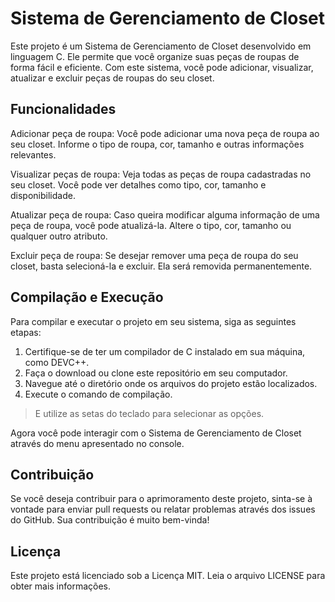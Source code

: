 # Sistema de Gerenciamento de Closet
Este projeto é um Sistema de Gerenciamento de Closet desenvolvido em linguagem C. Ele permite que você organize suas peças de roupas de forma fácil e eficiente. Com este sistema, você pode adicionar, visualizar, atualizar e excluir peças de roupas do seu closet.

## Funcionalidades
Adicionar peça de roupa: Você pode adicionar uma nova peça de roupa ao seu closet. Informe o tipo de roupa, cor, tamanho e outras informações relevantes.

Visualizar peças de roupa: Veja todas as peças de roupa cadastradas no seu closet. Você pode ver detalhes como tipo, cor, tamanho e disponibilidade.

Atualizar peça de roupa: Caso queira modificar alguma informação de uma peça de roupa, você pode atualizá-la. Altere o tipo, cor, tamanho ou qualquer outro atributo.

Excluir peça de roupa: Se desejar remover uma peça de roupa do seu closet, basta selecioná-la e excluir. Ela será removida permanentemente.

## Compilação e Execução
Para compilar e executar o projeto em seu sistema, siga as seguintes etapas:

1. Certifique-se de ter um compilador de C instalado em sua máquina, como DEVC++.
2. Faça o download ou clone este repositório em seu computador.
3. Navegue até o diretório onde os arquivos do projeto estão localizados.
4. Execute o comando de compilação.

> E utilize as setas do teclado para selecionar as opções.

Agora você pode interagir com o Sistema de Gerenciamento de Closet através do menu apresentado no console.

## Contribuição
Se você deseja contribuir para o aprimoramento deste projeto, sinta-se à vontade para enviar pull requests ou relatar problemas através dos issues do GitHub. Sua contribuição é muito bem-vinda!

## Licença
Este projeto está licenciado sob a Licença MIT. Leia o arquivo LICENSE para obter mais informações.

